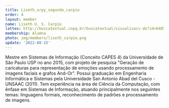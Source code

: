 ```yaml
---
title: Liseth_urpy_segundo_carpio
order: 4
layout: member
name: Liseth U. S. Carpio
lattes: http://buscatextual.cnpq.br/buscatextual/visualizacv.do?id=K4857445U2
membership: Alumna
photo: img/members/liseth_carpio.png
update: '2022-08-15'
---
```


Mestre em Sistemas de Informação (Conceito CAPES 4) da Universidade de São Paulo USP no ano 2015, com projeto de pesquisa "Geração de caricaturas para representação de emoções usando processamento de imagens faciais e grafos And-Or". Possui graduação em Engenharia Informática e Sistemas pela Universidade San Antonio Abad del Cusco - UNSAAC (2011). Tem experiência na área de Ciência da Computação, com ênfase em Sistemas de Informação, atuando principalmente nos seguintes temas: linguagens formais, reconhecimento de padrões e processamento de imagens.